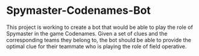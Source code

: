# Spymaster-Codenames-Bot

This project is working to create a bot that would be able to play the role of Spymaster in the game Codenames. Given a set of clues and the corresponding teams they belong to, the bot should be able to provide the optimal clue for their teammate who is playing the role of field operative.
